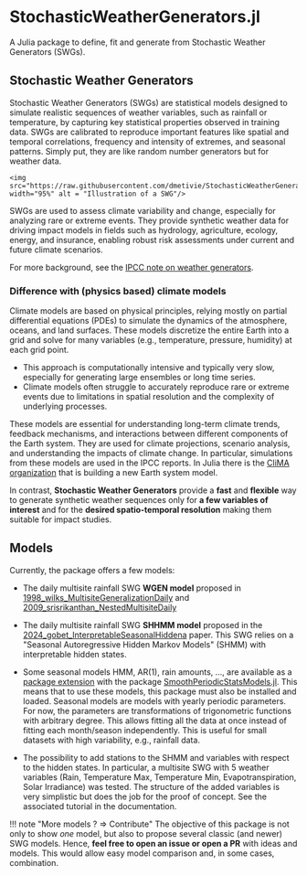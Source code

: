 # StochasticWeatherGenerators.jl

A Julia package to define, fit and generate from Stochastic Weather Generators (SWGs).

## Stochastic Weather Generators

Stochastic Weather Generators (SWGs) are statistical models designed to simulate realistic sequences of weather variables, such as rainfall or temperature, by capturing key statistical properties observed in training data. SWGs are calibrated to reproduce important features like spatial and temporal correlations, frequency and intensity of extremes, and seasonal patterns.
Simply put, they are like random number generators but for weather data.

```@raw html
<img src="https://raw.githubusercontent.com/dmetivie/StochasticWeatherGenerators.jl/master/docs/src/assets/fig_swg_dice.svg" width="95%" alt = "Illustration of a SWG"/>
```

SWGs are used to assess climate variability and change, especially for analyzing rare or extreme events. They provide synthetic weather data for driving impact models in fields such as hydrology, agriculture, ecology, energy, and insurance, enabling robust risk assessments under current and future climate scenarios.

For more background, see the [IPCC note on weather generators](https://www.ipcc-data.org/guidelines/pages/weather_generators.html).

### Difference with (physics based) climate models

Climate models are based on physical principles, relying mostly on partial differential equations (PDEs) to simulate the dynamics of the atmosphere, oceans, and land surfaces. These models discretize the entire Earth into a grid and solve for many variables (e.g., temperature, pressure, humidity) at each grid point.

- This approach is computationally intensive and typically very slow, especially for generating large ensembles or long time series.
- Climate models often struggle to accurately reproduce rare or extreme events due to limitations in spatial resolution and the complexity of underlying processes.

These models are essential for understanding long-term climate trends, feedback mechanisms, and interactions between different components of the Earth system. They are used for climate projections, scenario analysis, and understanding the impacts of climate change. In particular, simulations from these models are used in the IPCC reports.
In Julia there is the [CliMA organization](https://github.com/CliMA) that is building a new Earth system model.

In contrast, **Stochastic Weather Generators** provide a **fast** and **flexible** way to generate synthetic weather sequences only for **a few variables of interest** and for the **desired spatio-temporal resolution** making them suitable for impact studies.

## Models

Currently, the package offers a few models:

- The daily multisite rainfall SWG **WGEN model** proposed in [1998_wilks_MultisiteGeneralizationDaily](@cite) and [2009_srisrikanthan_NestedMultisiteDaily](@cite)

- The daily multisite rainfall SWG **SHHMM model** proposed in the [2024_gobet_InterpretableSeasonalHiddena](@cite) paper. This SWG relies on a "Seasonal Autoregressive Hidden Markov Models" (SHMM) with interpretable hidden states.

- Some seasonal models HMM, AR(1), rain amounts, ..., are available as a [package extension](https://pkgdocs.julialang.org/v1/creating-packages/#Conditional-loading-of-code-in-packages-(Extensions)) with the package [SmoothPeriodicStatsModels.jl](https://github.com/dmetivie/SmoothPeriodicStatsModels.jl). This means that to use these models, this package must also be installed and loaded. Seasonal models are models with yearly periodic parameters. For now, the parameters are transformations of trigonometric functions with arbitrary degree. This allows fitting all the data at once instead of fitting each month/season independently. This is useful for small datasets with high variability, e.g., rainfall data.

- The possibility to add stations to the SHMM and variables with respect to the hidden states. In particular, a multisite SWG with 5 weather variables (Rain, Temperature Max, Temperature Min, Evapotranspiration, Solar Irradiance) was tested. The structure of the added variables is very simplistic but does the job for the proof of concept. See the associated tutorial in the documentation.

!!! note "More models ? => Contribute"
    The objective of this package is not only to show *one* model, but also to propose several classic (and newer) SWG models.
    Hence, **feel free to open an issue or open a PR** with ideas and models.
    This would allow easy model comparison and, in some cases, combination.
